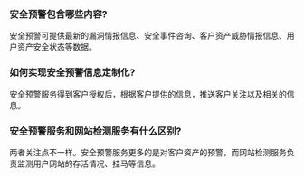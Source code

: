 ### 安全预警包含哪些内容?
安全预警可提供最新的漏洞情报信息、安全事件咨询、客户资产威胁情报信息、用户资产安全状态等数据。

### 如何实现安全预警信息定制化?
安全预警服务得到客户授权后，根据客户提供的信息，推送客户关注以及相关的信息。

### 安全预警服务和网站检测服务有什么区别?
两者关注点不一样。安全预警服务更多的是对客户资产的预警，而网站检测服务负责监测用户网站的存活情况、挂马等信息。